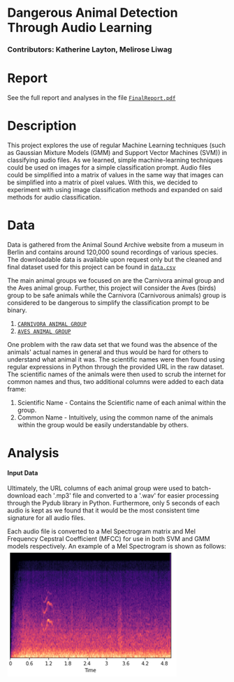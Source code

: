 # Dangerous Animal Detection Through Audio Learning
### Contributors: Katherine Layton, Melirose Liwag

# Report
See the full report and analyses in the file [`FinalReport.pdf`](/FinalReport.pdf)

# Description
This project explores the use of regular Machine Learning techniques (such as Gaussian Mixture Models (GMM) and Support Vector Machines (SVM)) in classifying audio files. As we learned, simple machine-learning techniques could be used on images for a simple classification prompt. Audio files could be simplified into a matrix of values in the same way that images can be simplified into a matrix of pixel values. With this, we decided to experiment with using image classification methods and expanded on said methods for audio classification.

# Data
Data is gathered from the Animal Sound Archive website from a museum in Berlin and contains around 120,000 sound recordings of various species. The downloadable data is available upon request only but the cleaned and final dataset used for this project can be found in [`data.csv`](/Final_Project/data.csv)

The main animal groups we focused on are the Carnivora animal group and the Aves animal group. Further, this project will consider the Aves (birds) group to be safe animals while the Carnivora (Carnivorous animals) group is considered to be dangerous to simplify the classification prompt to be binary.
1. [`CARNIVORA ANIMAL GROUP`](/Final_Project/cleaned_carnivora.csv)
2. [`AVES ANIMAL GROUP`](/Final_Project/cleaned_aves.csv)

One problem with the raw data set that we found was the absence of the animals' actual names in general and thus would be hard for others to understand what animal it was. The scientific names were then found using regular expressions in Python through the provided URL in the raw dataset. The scientific names of the animals were then used to scrub the internet for common names and thus, two additional columns were added to each data frame:
  1. Scientific Name - Contains the Scientific name of each animal within the group.
  2. Common Name - Intuitively, using the common name of the animals within the group would be easily understandable by others.

# Analysis
#### Input Data
Ultimately, the URL columns of each animal group were used to batch-download each '.mp3' file and converted to a '.wav' for easier processing through the Pydub library in Python. Furthermore, only 5 seconds of each audio is kept as we found that it would be the most consistent time signature for all audio files. 

Each audio file is converted to a Mel Spectrogram matrix and Mel Frequency Cepstral Coefficient (MFCC) for use in both SVM and GMM models respectively. An example of a Mel Spectrogram is shown as follows:
![Mel Spectrogram Example](/Final_Project/Images/spectrogram.png)
